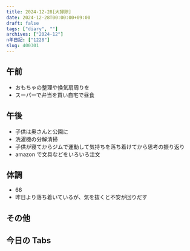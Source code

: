 ```yaml
---
title: 2024-12-28[大掃除]
date: 2024-12-28T00:00:00+09:00
draft: false
tags: ["diary", ""]
archives: ["2024-12"]
n年日記: ["1228"]
slug: 400301
---
```


## 午前

- おもちゃの整理や換気扇周りを
- スーパーで弁当を買い自宅で昼食

## 午後

- 子供は奥さんと公園に
- 洗濯機の分解清掃
- 子供が寝てからジムで運動して気持ちを落ち着けてから思考の振り返り
- amazon で文具などをいろいろ注文

## 体調

- 66
- 昨日より落ち着いているが、気を抜くと不安が回りだす

## その他

## 今日の Tabs
